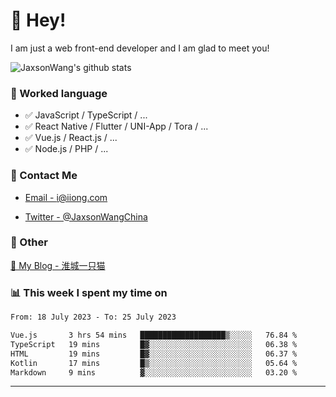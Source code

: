 # 👋 Hey!

I am just a web front-end developer and I am glad to meet you!

![JaxsonWang's github stats](https://github-readme-stats.vercel.app/api?username=JaxsonWang&&show_icons=true&&title_color=1abc9c&&icon_color=1abc9c)


### 📝 Worked language

- ✅ JavaScript / TypeScript / ...
- ✅ React Native / Flutter / UNI-App / Tora / ...
- ✅ Vue.js / React.js / ...
- ✅ Node.js / PHP / ...

### 📮 Contact Me

- [Email - i@iiong.com](mailto:i@iiong.com)

- [Twitter - @JaxsonWangChina](https://twitter.com/JaxsonWangChina)

### 🤪 Other

[📌 My Blog - 淮城一只猫](https://iiong.com)

### 📊 This week I spent my time on

<!--START_SECTION:waka-->

```txt
From: 18 July 2023 - To: 25 July 2023

Vue.js       3 hrs 54 mins   ███████████████████▒░░░░░   76.84 %
TypeScript   19 mins         █▓░░░░░░░░░░░░░░░░░░░░░░░   06.38 %
HTML         19 mins         █▓░░░░░░░░░░░░░░░░░░░░░░░   06.37 %
Kotlin       17 mins         █▒░░░░░░░░░░░░░░░░░░░░░░░   05.64 %
Markdown     9 mins          ▓░░░░░░░░░░░░░░░░░░░░░░░░   03.20 %
```

<!--END_SECTION:waka-->

---
